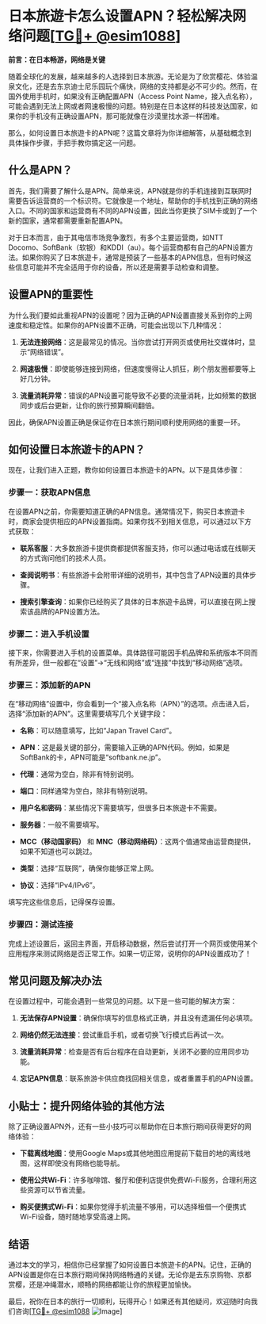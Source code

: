 # 日本旅遊卡怎么设置APN？轻松解决网络问题[[TG💪+ @esim1088](https://t.me/s/esim1088)]

**前言：在日本畅游，网络是关键**

随着全球化的发展，越来越多的人选择到日本旅游。无论是为了欣赏樱花、体验温泉文化，还是去东京迪士尼乐园玩个痛快，网络的支持都是必不可少的。然而，在国外使用手机时，如果没有正确配置APN（Access Point Name，接入点名称），可能会遇到无法上网或者网速极慢的问题。特别是在日本这样的科技发达国家，如果你的手机没有正确设置APN，那可能就像在沙漠里找水源一样困难。

那么，如何设置日本旅遊卡的APN呢？这篇文章将为你详细解答，从基础概念到具体操作步骤，手把手教你搞定这一问题。

## 什么是APN？

首先，我们需要了解什么是APN。简单来说，APN就是你的手机连接到互联网时需要告诉运营商的一个标识符。它就像是一个地址，帮助你的手机找到正确的网络入口。不同的国家和运营商有不同的APN设置，因此当你更换了SIM卡或到了一个新的国家，通常都需要重新配置APN。

对于日本而言，由于其电信市场竞争激烈，有多个主要运营商，如NTT Docomo、SoftBank（软银）和KDDI（au）。每个运营商都有自己的APN设置方法。如果你购买了日本旅遊卡，通常是预装了一些基本的APN信息，但有时候这些信息可能并不完全适用于你的设备，所以还是需要手动检查和调整。

## 设置APN的重要性

为什么我们要如此重视APN的设置呢？因为正确的APN设置直接关系到你的上网速度和稳定性。如果你的APN设置不正确，可能会出现以下几种情况：

1. **无法连接网络**：这是最常见的情况。当你尝试打开网页或使用社交媒体时，显示“网络错误”。
   
2. **网速极慢**：即使能够连接到网络，但速度慢得让人抓狂，刷个朋友圈都要等上好几分钟。

3. **流量消耗异常**：错误的APN设置可能导致不必要的流量消耗，比如频繁的数据同步或后台更新，让你的旅行预算瞬间翻倍。

因此，确保APN设置正确是保证你在日本旅行期间顺利使用网络的重要一环。

## 如何设置日本旅遊卡的APN？

现在，让我们进入正题，教你如何设置日本旅遊卡的APN。以下是具体步骤：

### 步骤一：获取APN信息

在设置APN之前，你需要知道正确的APN信息。通常情况下，购买日本旅遊卡时，商家会提供相应的APN设置指南。如果你找不到相关信息，可以通过以下方式获取：

- **联系客服**：大多数旅游卡提供商都提供客服支持，你可以通过电话或在线聊天的方式询问他们的技术人员。
  
- **查阅说明书**：有些旅游卡会附带详细的说明书，其中包含了APN设置的具体步骤。

- **搜索引擎查询**：如果你已经购买了具体的日本旅遊卡品牌，可以直接在网上搜索该品牌的APN设置方法。

### 步骤二：进入手机设置

接下来，你需要进入手机的设置菜单。具体路径可能因手机品牌和系统版本不同而有所差异，但一般都在“设置”→“无线和网络”或“连接”中找到“移动网络”选项。

### 步骤三：添加新的APN

在“移动网络”设置中，你会看到一个“接入点名称（APN）”的选项。点击进入后，选择“添加新的APN”。这里需要填写几个关键字段：

- **名称**：可以随意填写，比如“Japan Travel Card”。
  
- **APN**：这是最关键的部分，需要输入正确的APN代码。例如，如果是SoftBank的卡，APN可能是“softbank.ne.jp”。

- **代理**：通常为空白，除非有特别说明。

- **端口**：同样通常为空白，除非有特别说明。

- **用户名和密码**：某些情况下需要填写，但很多日本旅遊卡不需要。

- **服务器**：一般不需要填写。

- **MCC（移动国家码）** 和 **MNC（移动网络码）**：这两个值通常由运营商提供，如果不知道也可以跳过。

- **类型**：选择“互联网”，确保你能够正常上网。

- **协议**：选择“IPv4/IPv6”。

填写完这些信息后，记得保存设置。

### 步骤四：测试连接

完成上述设置后，返回主界面，开启移动数据，然后尝试打开一个网页或使用某个应用程序来测试网络是否正常工作。如果一切正常，说明你的APN设置成功了！

## 常见问题及解决办法

在设置过程中，可能会遇到一些常见的问题。以下是一些可能的解决方案：

1. **无法保存APN设置**：确保你填写的信息格式正确，并且没有遗漏任何必填项。

2. **网络仍然无法连接**：尝试重启手机，或者切换飞行模式后再试一次。

3. **流量消耗异常**：检查是否有后台程序在自动更新，关闭不必要的应用同步功能。

4. **忘记APN信息**：联系旅游卡供应商找回相关信息，或者重置手机的APN设置。

## 小贴士：提升网络体验的其他方法

除了正确设置APN外，还有一些小技巧可以帮助你在日本旅行期间获得更好的网络体验：

- **下载离线地图**：使用Google Maps或其他地图应用提前下载目的地的离线地图，这样即使没有网络也能导航。

- **使用公共Wi-Fi**：许多咖啡馆、餐厅和便利店提供免费Wi-Fi服务，合理利用这些资源可以节省流量。

- **购买便携式Wi-Fi**：如果你觉得手机流量不够用，可以选择租借一个便携式Wi-Fi设备，随时随地享受高速上网。

## 结语

通过本文的学习，相信你已经掌握了如何设置日本旅遊卡的APN。记住，正确的APN设置是你在日本旅行期间保持网络畅通的关键。无论你是去东京购物、京都赏樱，还是冲绳潜水，顺畅的网络都能让你的旅程更加愉快。

最后，祝你在日本的旅行一切顺利，玩得开心！如果还有其他疑问，欢迎随时向我们咨询[[TG💪+ @esim1088](https://t.me/s/esim1088) ![Image](https://i.postimg.cc/4NQfJmqS/Snipaste-2025-05-13-00-14-12.png)]